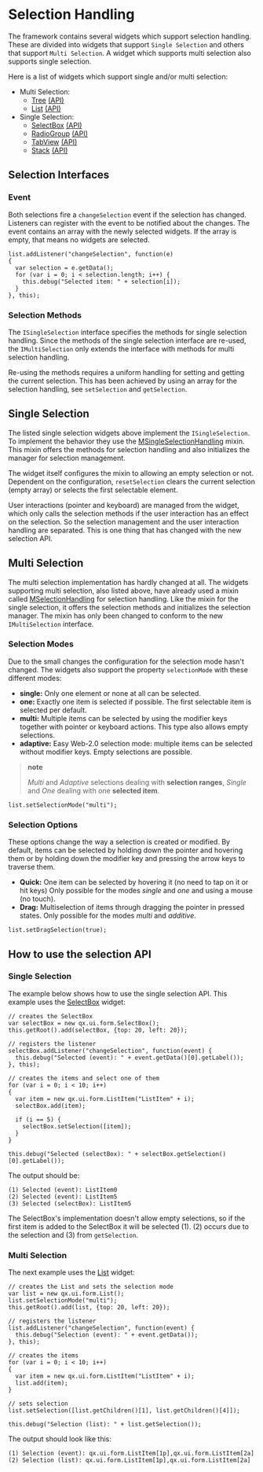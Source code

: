 Selection Handling
==================

The framework contains several widgets which support selection handling. These are divided into widgets that support `Single Selection` and others that support `Multi Selection`. A widget which supports multi selection also supports single selection.

Here is a list of widgets which support single and/or multi selection:

-   Multi Selection:
    -   [Tree](apps://demobrowser/#widget~Tree.html) [(API)](apps://apiviewer/#qx.ui.tree.Tree)
    -   [List](apps://demobrowser/#widget~List.html) [(API)](apps://apiviewer/#qx.ui.form.List)
-   Single Selection:
    -   [SelectBox](apps://demobrowser/#widget~SelectBox.html) [(API)](apps://apiviewer/#qx.ui.form.SelectBox)
    -   [RadioGroup](apps://demobrowser/#widget~RadioButton.html) [(API)](apps://apiviewer/#qx.ui.form.RadioGroup)
    -   [TabView](apps://demobrowser/#widget~TabView.html) [(API)](apps://apiviewer/#qx.ui.tabview.TabView)
    -   [Stack](apps://demobrowser/#widget~StackContainer.html) [(API)](apps://apiviewer/#qx.ui.container.Stack)

Selection Interfaces
--------------------

### Event

Both selections fire a `changeSelection` event if the selection has changed. Listeners can register with the event to be notified about the changes. The event contains an array with the newly selected widgets. If the array is empty, that means no widgets are selected.

    list.addListener("changeSelection", function(e)
    {
      var selection = e.getData();
      for (var i = 0; i < selection.length; i++) {
        this.debug("Selected item: " + selection[i]);
      }
    }, this);

### Selection Methods

The `ISingleSelection` interface specifies the methods for single selection handling. Since the methods of the single selection interface are re-used, the `IMultiSelection` only extends the interface with methods for multi selection handling.

Re-using the methods requires a uniform handling for setting and getting the current selection. This has been achieved by using an array for the selection handling, see `setSelection` and `getSelection`.

Single Selection
----------------

The listed single selection widgets above implement the `ISingleSelection`. To implement the behavior they use the [MSingleSelectionHandling](apps://apiviewer/#qx.ui.core.MSingleSelectionHandling) mixin. This mixin offers the methods for selection handling and also initializes the manager for selection management.

The widget itself configures the mixin to allowing an empty selection or not. Dependent on the configuration, `resetSelection` clears the current selection (empty array) or selects the first selectable element.

User interactions (pointer and keyboard) are managed from the widget, which only calls the selection methods if the user interaction has an effect on the selection. So the selection management and the user interaction handling are separated. This is one thing that has changed with the new selection API.

Multi Selection
---------------

The multi selection implementation has hardly changed at all. The widgets supporting multi selection, also listed above, have already used a mixin called [MSelectionHandling](apps://apiviewer/#qx.ui.core.MSelectionHandling) for selection handling. Like the mixin for the single selection, it offers the selection methods and initializes the selection manager. The mixin has only been changed to conform to the new `IMultiSelection` interface.

### Selection Modes

Due to the small changes the configuration for the selection mode hasn't changed. The widgets also support the property `selectionMode` with these different modes:

-   **single:** Only one element or none at all can be selected.
-   **one:** Exactly one item is selected if possible. The first selectable item is selected per default.
-   **multi:** Multiple items can be selected by using the modifier keys together with pointer or keyboard actions. This type also allows empty selections.
-   **adaptive:** Easy Web-2.0 selection mode: multiple items can be selected without modifier keys. Empty selections are possible.

> **note**
>
> *Multi* and *Adaptive* selections dealing with **selection ranges**, *Single* and *One* dealing with one **selected item**.

    list.setSelectionMode("multi");

### Selection Options

These options change the way a selection is created or modified. By default, items can be selected by holding down the pointer and hovering them or by holding down the modifier key and pressing the arrow keys to traverse them.

-   **Quick:** One item can be selected by hovering it (no need to tap on it or hit keys) Only possible for the modes *single* and *one* and using a mouse (no touch).
-   **Drag:** Multiselection of items through dragging the pointer in pressed states. Only possible for the modes *multi* and *additive*.

<!-- -->

    list.setDragSelection(true);

How to use the selection API
----------------------------

### Single Selection

The example below shows how to use the single selection API. This example uses the [SelectBox](apps://apiviewer/#qx.ui.form.SelectBox) widget:

    // creates the SelectBox
    var selectBox = new qx.ui.form.SelectBox();
    this.getRoot().add(selectBox, {top: 20, left: 20});

    // registers the listener
    selectBox.addListener("changeSelection", function(event) {
      this.debug("Selected (event): " + event.getData()[0].getLabel());
    }, this);

    // creates the items and select one of them
    for (var i = 0; i < 10; i++)
    {
      var item = new qx.ui.form.ListItem("ListItem" + i);
      selectBox.add(item);

      if (i == 5) {
        selectBox.setSelection([item]);
      }
    }

    this.debug("Selected (selectBox): " + selectBox.getSelection()[0].getLabel());

The output should be:

    (1) Selected (event): ListItem0
    (2) Selected (event): ListItem5
    (3) Selected (selectBox): ListItem5

The SelectBox's implementation doesn't allow empty selections, so if the first item is added to the SelectBox it will be selected (1). (2) occurs due to the selection and (3) from `getSelection`.

### Multi Selection

The next example uses the [List](apps://apiviewer/#qx.ui.form.List) widget:

    // creates the List and sets the selection mode
    var list = new qx.ui.form.List();
    list.setSelectionMode("multi");
    this.getRoot().add(list, {top: 20, left: 20});

    // registers the listener
    list.addListener("changeSelection", function(event) {
      this.debug("Selection (event): " + event.getData());
    }, this);

    // creates the items
    for (var i = 0; i < 10; i++)
    {
      var item = new qx.ui.form.ListItem("ListItem" + i);
      list.add(item);
    }

    // sets selection
    list.setSelection([list.getChildren()[1], list.getChildren()[4]]);

    this.debug("Selection (list): " + list.getSelection());

The output should look like this:

    (1) Selection (event): qx.ui.form.ListItem[1p],qx.ui.form.ListItem[2a]
    (2) Selection (list): qx.ui.form.ListItem[1p],qx.ui.form.ListItem[2a]
